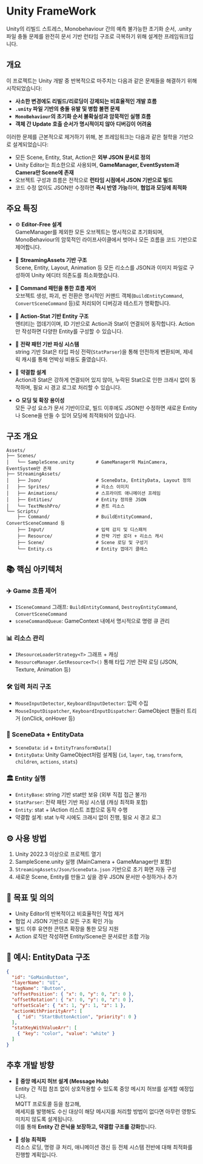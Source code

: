 # Unity FrameWork

Unity의 리빌드 스트레스, Monobehaviour 간의 예측 불가능한 초기화 순서, .unity 파일 충돌 문제를 완전히 문서 기반 런타임 구조로 극복하기 위해 설계한 프레임워크입니다.

## 개요

이 프로젝트는 Unity 개발 중 반복적으로 마주치는 다음과 같은 문제들을 해결하기 위해 시작되었습니다:

- **사소한 변경에도 리빌드/리로딩이 강제되는 비효율적인 개발 흐름**  
- **`.unity` 파일 기반의 충돌 유발 및 병합 불편 문제**  
- **`MonoBehaviour`의 초기화 순서 불확실성과 암묵적인 실행 흐름**
- **객체 간 Update 호출 순서가 명시적이지 않아 디버깅이 어려움**

이러한 문제를 근본적으로 제거하기 위해, 본 프레임워크는 다음과 같은 철학을 기반으로 설계되었습니다:

- 모든 Scene, Entity, Stat, Action은 **외부 JSON 문서로 정의**
- Unity Editor는 최소한으로 사용되며, **GameManager, EventSystem과 Camera만 Scene에 존재**
- 오브젝트 구성과 흐름은 전적으로 **런타임 시점에서 JSON 기반으로 빌드**
- 코드 수정 없이도 JSON만 수정하면 **즉시 반영 가능**하며, **협업과 모딩에 최적화**

## 주요 특징

- ⚙️ **Editor-Free 설계**  
  GameManager를 제외한 모든 오브젝트는 명시적으로 초기화되며, MonoBehaviour의 암묵적인 라이프사이클에서 벗어나 모든 흐름을 코드 기반으로 제어합니다.

- 📄 **StreamingAssets 기반 구조**  
  Scene, Entity, Layout, Animation 등 모든 리소스를 JSON과 이미지 파일로 구성하여 Unity 에디터 의존도를 최소화했습니다.

- 🧱 **Command 패턴을 통한 흐름 제어**  
  오브젝트 생성, 파괴, 씬 전환은 명시적인 커맨드 객체(`BuildEntityCommand`, `ConvertSceneCommand` 등)로 처리되어 디버깅과 테스트가 명확합니다.

- 🔗 **Action-Stat 기반 Entity 구조**  
  엔티티는 껍데기이며, ID 기반으로 Action과 Stat이 연결되어 동작합니다. Action만 작성하면 다양한 Entity를 구성할 수 있습니다.

- 🧩 **전략 패턴 기반 파싱 시스템**  
  string 기반 Stat은 타입 파싱 전략(`StatParser`)을 통해 안전하게 변환되며, 제네릭 캐시를 통해 언박싱 비용도 줄였습니다.

- 🚫 **약결합 설계**  
  Action과 Stat은 강하게 연결되어 있지 않아, 누락된 Stat으로 인한 크래시 없이 동작하며, 필요 시 경고 로그로 처리할 수 있습니다.

- ♻️ **모딩 및 확장 용이성**  
  모든 구성 요소가 문서 기반이므로, 빌드 이후에도 JSON만 수정하면 새로운 Entity나 Scene을 만들 수 있어 모딩에 최적화되어 있습니다.
## 구조 개요

```
Assets/
├── Scenes/
│   └── SampleScene.unity        # GameManager와 MainCamera, EventSystem만 존재
├── StreamingAssets/
│   ├── Json/                    # SceneData, EntityData, Layout 정의
│   ├── Sprites/                 # 리소스 이미지
│   ├── Animations/              # 스프라이트 애니메이션 프레임
│   ├── Entities/                # Entity 정의용 JSON
│   └── TextMeshPro/             # 폰트 리소스
└── Scripts/
    ├── Command/                 # BuildEntityCommand, ConvertSceneCommand 등
    ├── Input/                   # 입력 감지 및 디스패처
    ├── Resource/                # 전략 기반 로더 + 리소스 캐시
    ├── Scene/                   # Scene 로딩 및 구성기
    └── Entity.cs                # Entity 껍데기 클래스
```

## 📚 핵심 아키텍처

### ✈️ Game 흐름 제어
- `ISceneCommand` 그래프: `BuildEntityCommand`, `DestroyEntityCommand`, `ConvertSceneCommand`
- `sceneCommandQueue`: GameContext 내에서 명시적으로 명령 큐 관리

### 📊 리소스 관리
- `IResourceLoaderStrategy<T>` 그래프 + 캐싱
- `ResourceManager.GetResource<T>()` 통해 타입 기반 전략 로딩 (JSON, Texture, Animation 등)

### 🛠 입력 처리 구조
- `MouseInputDetector`, `KeyboardInputDetector`: 입력 수집
- `MouseInputDispatcher`, `KeyboardInputDispatcher`: GameObject 핸들러 트리거 (onClick, onHover 등)

### 🔄 SceneData + EntityData
- `SceneData`: `id` + `EntityTransformData[]`
- `EntityData`: Unity GameObject처럼 설계됨 (`id`, `layer`, `tag`, `transform`, `children`, `actions`, `stats`)

### 🏛️ Entity 실행
- `EntityBase`: string 기반 stat만 보유 (외부 직접 접근 불가)
- `StatParser`: 전략 패턴 기반 파싱 시스템 (캐싱 최적화 포함)
- `Entity`: stat + IAction 리스트 조합으로 동작 수행
- 약결합 설계: stat 누락 시에도 크래시 없이 진행, 필요 시 경고 로그

## ⚙️ 사용 방법

1. Unity 2022.3 이상으로 프로젝트 열기
2. SampleScene.unity 실행 (MainCamera + GameManager만 포함)
3. `StreamingAssets/Json/SceneData.json` 기반으로 초기 화면 자동 구성
4. 새로운 Scene, Entity를 만들고 싶을 경우 JSON 문서만 수정하거나 추가

## 🚀 목표 및 의의

- Unity Editor의 반복적이고 비효율적인 작업 제거
- 협업 시 JSON 기반으로 모든 구조 확인 가능
- 빌드 이후 유연한 콘텐츠 확장을 통한 모딩 지원
- Action 로직만 작성하면 Entity/Scene은 문서로만 조합 가능

## 📃 예시: EntityData 구조

```json
{
  "id": "GoMainButton",
  "layerName": "UI",
  "tagName": "Button",
  "offsetPosition": { "x": 0, "y": 0, "z": 0 },
  "offsetRotation": { "x": 0, "y": 0, "z": 0 },
  "offsetScale": { "x": 1, "y": 1, "z": 1 },
  "actionWithPriorityArr": [
    { "id": "StartButtonAction", "priority": 0 }
  ],
  "statKeyWithValueArr": [
    { "key": "color", "value": "white" }
  ]
}
```

## 추후 개발 방향

- 📨 **중앙 메시지 허브 설계 (Message Hub)**  
  Entity 간 직접 참조 없이 상호작용할 수 있도록 중앙 메시지 허브를 설계할 예정입니다.  
  MQTT 프로토콜 등을 참고해,  
  메세지를 발행해도 수신 대상이 해당 메시지를 처리할 방법이 없다면 아무런 영향도 미치지 않도록 설계됩니다.  
  이를 통해 **Entity 간 은닉을 보장하고, 약결합 구조를 강화**합니다.

- 🚀 **성능 최적화**  
  리소스 로딩, 명령 큐 처리, 애니메이션 갱신 등 전체 시스템 전반에 대해 최적화를 진행할 계획입니다.
